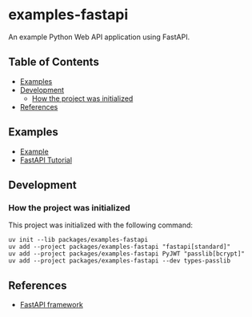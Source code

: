 # examples-fastapi

An example Python Web API application using FastAPI.

## Table of Contents <!-- omit in toc -->

- [Examples](#examples)
- [Development](#development)
  - [How the project was initialized](#how-the-project-was-initialized)
- [References](#references)

## Examples

- [Example](./scripts/home/README.md)
- [FastAPI Tutorial](./scripts/tutorials/README.md)

## Development

### How the project was initialized

This project was initialized with the following command:

```shell
uv init --lib packages/examples-fastapi
uv add --project packages/examples-fastapi "fastapi[standard]"
uv add --project packages/examples-fastapi PyJWT "passlib[bcrypt]"
uv add --project packages/examples-fastapi --dev types-passlib
```

## References

- [FastAPI framework](https://fastapi.tiangolo.com/)
